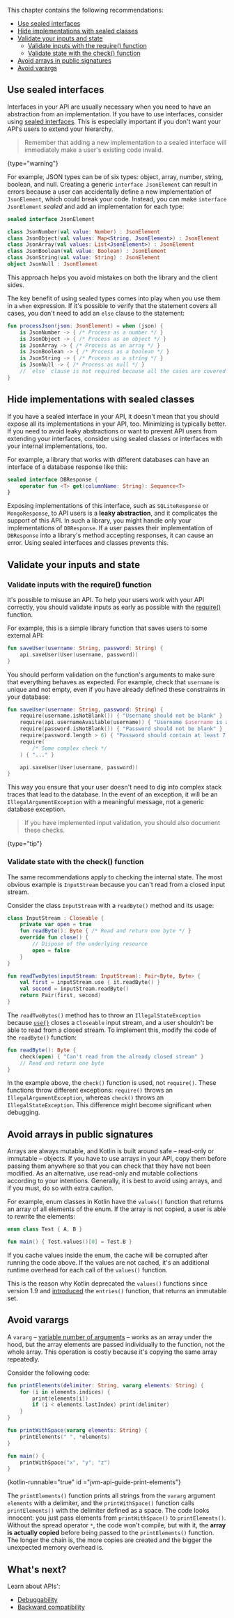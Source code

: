 [//]: # (title: 可预测性)

This chapter contains the following recommendations:
* [Use sealed interfaces](#use-sealed-interfaces)
* [Hide implementations with sealed classes](#hide-implementations-with-sealed-classes)
* [Validate your inputs and state](#validate-your-inputs-and-state)
  * [Validate inputs with the require() function](#validate-inputs-with-the-require-function)
  * [Validate state with the check() function](#validate-state-with-the-check-function)
* [Avoid arrays in public signatures](#avoid-arrays-in-public-signatures)
* [Avoid varargs](#avoid-varargs)

## Use sealed interfaces

Interfaces in your API are usually necessary when you need to have an abstraction from an implementation. If you have 
to use interfaces, consider using [sealed interfaces](sealed-classes.md). This is especially important if you don't want 
your API's users to extend your hierarchy.

> Remember that adding a new implementation to a sealed interface will immediately make a user's existing code invalid.
>
{type="warning"}

For example, JSON types can be of six types: object, array, number, string, boolean, and null. Creating a generic 
`interface JsonElement` can result in errors because a user can accidentally define a new implementation of 
`JsonElement`, which could break your code. Instead, you can make `interface JsonElement` _sealed_ and add 
an implementation for each type:

```kotlin
sealed interface JsonElement

class JsonNumber(val value: Number) : JsonElement
class JsonObject(val values: Map<String, JsonElement>) : JsonElement
class JsonArray(val values: List<JsonElement>) : JsonElement
class JsonBoolean(val value: Boolean) : JsonElement
class JsonString(val value: String) : JsonElement
object JsonNull : JsonElement
```

This approach helps you avoid mistakes on both the library and the client sides.

The key benefit of using sealed types comes into play when you use them in a `when` expression. If it's possible 
to verify that the statement covers all cases, you don't need to add an `else` clause to the statement:

```kotlin
fun processJson(json: JsonElement) = when (json) {
    is JsonNumber -> { /* Process as a number */ }
    is JsonObject -> { /* Process as an object */ }
    is JsonArray -> { /* Process as an array */ }
    is JsonBoolean -> { /* Process as a boolean */ }
    is JsonString -> { /* Process as a string */ }
    is JsonNull -> { /* Process as null */ }
    // `else` clause is not required because all the cases are covered
}
```

## Hide implementations with sealed classes

If you have a sealed interface in your API, it doesn't mean that you should expose all its implementations in your API, 
too. Minimizing is typically better. If you need to avoid leaky abstractions or want to prevent API users from extending 
your interfaces, consider using sealed classes or interfaces with your internal implementations, too.

For example, a library that works with different databases can have an interface of a database response like this:

```kotlin
sealed interface DBResponse {
    operator fun <T> get(columnName: String): Sequence<T>
}
```

Exposing implementations of this interface, such as `SQLiteResponse` or `MongoResponse`, to API users is 
a **leaky abstraction**, and it complicates the support of this API. In such a library, you might handle only your 
implementations of `DBResponse`. If a user passes their implementation of `DBResponse` into a library's method 
accepting responses, it can cause an error. Using sealed interfaces and classes prevents this.

## Validate your inputs and state

### Validate inputs with the require() function

It's possible to misuse an API. To help your users work with your API correctly, you should validate inputs
as early as possible with the [require()](https://kotlinlang.org/api/latest/jvm/stdlib/kotlin/require.html) 
function.

For example, this is a simple library function that saves users to some external API:

```kotlin
fun saveUser(username: String, password: String) {
    api.saveUser(User(username, password))
}
```

You should perform validation on the function's arguments to make sure that everything behaves as expected. For example, 
check that `username` is unique and not empty, even if you have already defined these constraints in your database:

```kotlin
fun saveUser(username: String, password: String) {
    require(username.isNotBlank()) { "Username should not be blank" }
    require(api.usernameAvailable(username)) { "Username $username is already taken" }
    require(password.isNotBlank()) { "Password should not be blank" }
    require(password.length > 6) { "Password should contain at least 7 letters" }
    require(
        /* Some complex check */
    ) { "..." }

    api.saveUser(User(username, password))
}
```

This way you ensure that your user doesn't need to dig into complex stack traces that lead to the database. In the event 
of an exception, it will be an `IllegalArgumentException` with a meaningful message, not a generic database exception.

> If you have implemented input validation, you should also document these checks.
>
{type="tip"}

### Validate state with the check() function

The same recommendations apply to checking the internal state. The most obvious example is `InputStream` because you 
can't read from a closed input stream.

Consider the class `InputStream` with a `readByte()` method and its usage:

```kotlin
class InputStream : Closeable {
    private var open = true
    fun readByte(): Byte { /* Read and return one byte */ }
    override fun close() {
        // Dispose of the underlying resource
        open = false
    }
}

fun readTwoBytes(inputStream: InputStream): Pair<Byte, Byte> {
    val first = inputStream.use { it.readByte() }
    val second = inputStream.readByte()
    return Pair(first, second)
}
```

The `readTwoBytes()` method has to throw an `IllegalStateException` because [`use{}`](https://kotlinlang.org/api/latest/jvm/stdlib/kotlin.io/use.html) 
closes a `Closeable` input stream, and a user shouldn't be able to read from a closed stream. To implement this, modify 
the code of the `readByte()` function:

```kotlin
fun readByte(): Byte {
    check(open) { "Can't read from the already closed stream" }
    // Read and return one byte
}
```

In the example above, the `check()` function is used, not `require()`. These functions throw different exceptions:
`require()` throws an `IllegalArgumentException`, whereas `check()` throws an `IllegalStateException`. This difference 
might become significant when debugging.

## Avoid arrays in public signatures

Arrays are always mutable, and Kotlin is built around safe – read-only or immutable – objects. If you have to use arrays 
in your API, copy them before passing them anywhere so that you can check that they have not been modified. 
As an alternative, use read-only and mutable collections according to your intentions. Generally, it is best to avoid 
using arrays, and if you must, do so with extra caution.

For example, enum classes in Kotlin have the `values()` function that returns an array of all elements of the enum. 
If the array is not copied, a user is able to rewrite the elements:

```kotlin
enum class Test { A, B }

fun main() { Test.values()[0] = Test.B }
```

If you cache values inside the enum, the cache will be corrupted after running the code above. If the values are not 
cached, it's an additional runtime overhead for each call of the `values()` function.

This is the reason why Kotlin deprecated the `values()` functions since version 1.9 and [introduced](https://youtrack.jetbrains.com/issue/KT-48872/Provide-modern-and-performant-replacement-for-Enum.values) the `entries()`
function, that returns an immutable set.

## Avoid varargs

A `vararg` – [variable number of arguments](functions.md#可变数量的参数varargs) – works as an array 
under the hood, but the array elements are passed individually to the function, not the whole array. This operation is 
costly because it's copying the same array repeatedly.

Consider the following code:

```kotlin
fun printElements(delimiter: String, vararg elements: String) {
    for (i in elements.indices) {
        print(elements[i])
        if (i < elements.lastIndex) print(delimiter)
    }
}

fun printWithSpace(vararg elements: String) {
    printElements(" ", *elements)
}

fun main() {
    printWithSpace("x", "y", "z")
}
```
{kotlin-runnable="true" id ="jvm-api-guide-print-elements"}

The `printElements()` function prints all strings from the `vararg` argument `elements` with a delimiter, and 
the `printWithSpace()` function calls `printElements()` with the delimiter defined as a space. The code looks innocent: 
you just pass elements from `printWithSpace()` to `printElements()`. Without the spread operator `*`, the code won't compile, 
but with it, the **array is actually copied** before being passed to the `printElements()` function. The longer 
the chain is, the more copies are created and the bigger the unexpected memory overhead is.

## What's next?

Learn about APIs':
* [Debuggability](jvm-api-guidelines-debuggability.md)
* [Backward compatibility](jvm-api-guidelines-backward-compatibility.md)
